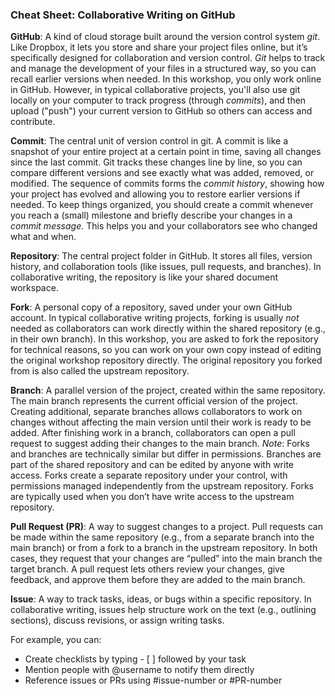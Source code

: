 ### Cheat Sheet: Collaborative Writing on GitHub

**GitHub**:  A kind of cloud storage built around the version control system *git*.  
Like Dropbox, it lets you store and share your project files online, but it’s specifically designed for collaboration and version control.
*Git* helps to track and manage the development of your files in a structured way, so you can recall earlier versions when needed. 
In this workshop, you only work online in GitHub. 
However, in typical collaborative projects, you'll also use git locally on your computer to track progress (through *commits*), and then upload ("push") your current version to GitHub so others can access and contribute.

**Commit**: The central unit of version control in git. 
A commit is like a snapshot of your entire project at a certain point in time, saving all changes since the last commit. 
Git tracks these changes line by line, so you can compare different versions and see exactly what was added, removed, or modified. 
The sequence of commits forms the *commit history*, showing how your project has evolved and allowing you to restore earlier versions if needed. 
To keep things organized, you should create a commit whenever you reach a (small) milestone and briefly describe your changes in a *commit message*. 
This helps you and your collaborators see who changed what and when.

**Repository**: The central project folder in GitHub.
It stores all files, version history, and collaboration tools (like issues, pull requests, and branches).
In collaborative writing, the repository is like your shared document workspace. 

**Fork**: A personal copy of a repository, saved under your own GitHub account.
In typical collaborative writing projects, forking is usually *not* needed as collaborators can work directly within the shared repository (e.g., in their own branch).
In this workshop, you are asked to fork the repository for technical reasons, so you can work on your own copy instead of editing the original workshop repository directly.
The original repository you forked from is also called the upstream repository.

**Branch**: A parallel version of the project, created within the same repository.
The main branch represents the current official version of the project.
Creating additional, separate branches allows collaborators to work on changes without affecting the main version until their work is ready to be added.
After finishing work in a branch, collaborators can open a pull request to suggest adding their changes to the main branch.
*Note*: Forks and branches are technically similar but differ in permissions. Branches are part of the shared repository and can be edited by anyone with write access. Forks create a separate repository under your control, with permissions managed independently from the upstream repository. Forks are typically used when you don’t have write access to the upstream repository. 

**Pull Request (PR)**: A way to suggest changes to a project.
Pull requests can be made within the same repository (e.g., from a separate branch into the main branch) or from a fork to a branch in the upstream repository.
In both cases, they request that your changes are “pulled” into the main branch the target branch.
A pull request lets others review your changes, give feedback, and approve them before they are added to the main branch.

**Issue**: A way to track tasks, ideas, or bugs within a specific repository.
In collaborative writing, issues help structure work on the text (e.g., outlining sections), discuss revisions, or assign writing tasks.

For example, you can: 
- Create checklists by typing - [ ] followed by your task
- Mention people with @username to notify them directly
- Reference issues or PRs using #issue-number or #PR-number



